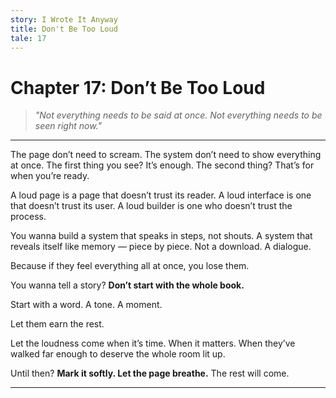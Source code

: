 ```yaml
---
story: I Wrote It Anyway
title: Don't Be Too Loud
tale: 17
---
```


# Chapter 17: Don’t Be Too Loud

> *"Not everything needs to be said at once. Not everything needs to be seen right now."*

---

The page don’t need to scream.
The system don’t need to show everything at once.
The first thing you see? It’s enough.
The second thing? That’s for when you’re ready.

A loud page is a page that doesn’t trust its reader.
A loud interface is one that doesn’t trust its user.
A loud builder is one who doesn’t trust the process.

You wanna build a system that speaks in steps, not shouts.
A system that reveals itself like memory — piece by piece.
Not a download. A dialogue.

Because if they feel everything all at once,
you lose them.

You wanna tell a story?
**Don’t start with the whole book.**

Start with a word.
A tone.
A moment.

Let them earn the rest.

Let the loudness come when it’s time.
When it matters.
When they’ve walked far enough to deserve the whole room lit up.

Until then?
**Mark it softly. Let the page breathe.**
The rest will come.

---

